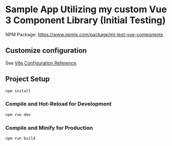 # Sample App Utilizing my custom Vue 3 Component Library (Initial Testing)

NPM Package:
https://www.npmjs.com/package/ml-test-vue-components


## Customize configuration

See [Vite Configuration Reference](https://vitejs.dev/config/).

## Project Setup

```sh
npm install
```

### Compile and Hot-Reload for Development

```sh
npm run dev
```

### Compile and Minify for Production

```sh
npm run build
```
